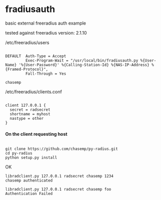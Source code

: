 fradiusauth
===========

basic external freeradius auth example

tested against freeradius version: 2.1.10

/etc/freeradius/users

<pre><code>
DEFAULT  Auth-Type = Accept
         Exec-Program-Wait = "/usr/local/bin/fradiusauth.py %{User-Name} '%{User-Password}' %{Calling-Station-Id} %{NAS-IP-Address} %{Framed-Protocol}",
         Fall-Through = Yes

chasemp
</code></pre>

/etc/freeradius/clients.conf

<pre><code>
client 127.0.0.1 {
  secret = radsecret
  shortname = myhost
  nastype = other
}
</code></pre>


#### On the client requesting host

<pre><code>
git clone https://github.com/chasemp/py-radius.git
cd py-radius
python setup.py install
</code></pre>

OK

    libradclient.py 127.0.0.1 radsecret chasemp 1234
    chasemp authenticated

    libradclient.py 127.0.0.1 radsecret chasemp foo
    Authentication Failed
